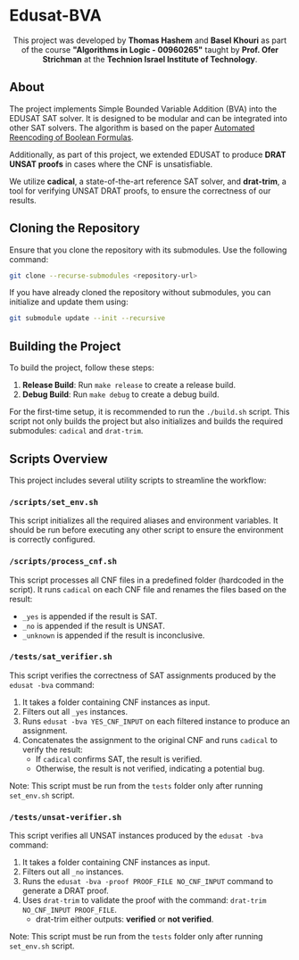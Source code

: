 # Edusat-BVA

<div id="top" align="center">

This project was developed by **Thomas Hashem** and **Basel Khouri** as part of the course **"Algorithms in Logic - 00960265"** taught by **Prof. Ofer Strichman** at the **Technion Israel Institute of Technology**.

</div>

## About

The project implements Simple Bounded Variable Addition (BVA) into the EDUSAT SAT solver. It is designed to be modular and can be integrated into other SAT solvers. The algorithm is based on the paper [Automated Reencoding of Boolean Formulas](https://research.ibm.com/haifa/conferences/hvc2012/papers/paper16.pdf).

Additionally, as part of this project, we extended EDUSAT to produce **DRAT UNSAT proofs** in cases where the CNF is unsatisfiable.

We utilize **cadical**, a state-of-the-art reference SAT solver, and **drat-trim**, a tool for verifying UNSAT DRAT proofs, to ensure the correctness of our results.

## Cloning the Repository

Ensure that you clone the repository with its submodules. Use the following command:

```bash
git clone --recurse-submodules <repository-url>
```

If you have already cloned the repository without submodules, you can initialize and update them using:

```bash
git submodule update --init --recursive
```

## Building the Project

To build the project, follow these steps:

1. **Release Build**: Run `make release` to create a release build.
2. **Debug Build**: Run `make debug` to create a debug build.

For the first-time setup, it is recommended to run the `./build.sh` script. This script not only builds the project but also initializes and builds the required submodules: `cadical` and `drat-trim`.

## Scripts Overview

This project includes several utility scripts to streamline the workflow:

### `/scripts/set_env.sh`
This script initializes all the required aliases and environment variables. It should be run before executing any other script to ensure the environment is correctly configured.

### `/scripts/process_cnf.sh`
This script processes all CNF files in a predefined folder (hardcoded in the script). It runs `cadical` on each CNF file and renames the files based on the result:
- `_yes` is appended if the result is SAT.
- `_no` is appended if the result is UNSAT.
- `_unknown` is appended if the result is inconclusive.

### `/tests/sat_verifier.sh`
This script verifies the correctness of SAT assignments produced by the `edusat -bva` command:
1. It takes a folder containing CNF instances as input.
2. Filters out all `_yes` instances.
3. Runs `edusat -bva YES_CNF_INPUT` on each filtered instance to produce an assignment.
4. Concatenates the assignment to the original CNF and runs `cadical` to verify the result:
   - If `cadical` confirms SAT, the result is verified.
   - Otherwise, the result is not verified, indicating a potential bug.

Note: This script must be run from the `tests` folder only after running `set_env.sh` script.

### `/tests/unsat-verifier.sh`
This script verifies all UNSAT instances produced by the `edusat -bva` command:
1. It takes a folder containing CNF instances as input.
2. Filters out all `_no` instances.
3. Runs the `edusat -bva -proof PROOF_FILE NO_CNF_INPUT` command to generate a DRAT proof.
4. Uses `drat-trim` to validate the proof with the command: `drat-trim NO_CNF_INPUT PROOF_FILE`.
   - drat-trim either outputs: **verified** or **not verified**.

Note: This script must be run from the `tests` folder only after running `set_env.sh` script.